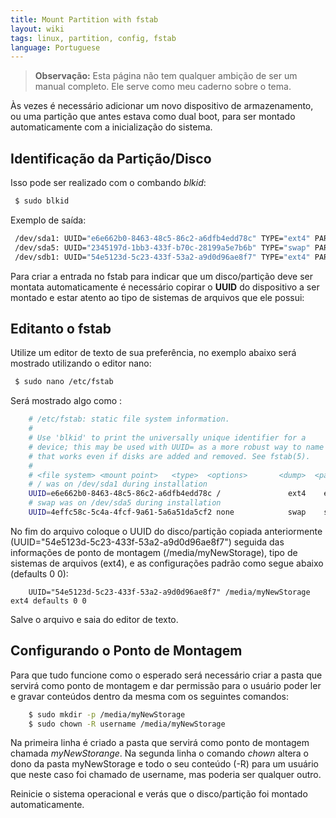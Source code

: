 ```yaml
---
title: Mount Partition with fstab
layout: wiki
tags: linux, partition, config, fstab
language: Portuguese
---
```


> **Observação:** Esta página não tem qualquer ambição de ser um manual completo. Ele serve como meu caderno sobre o tema.

Às vezes é necessário adicionar um novo dispositivo de armazenamento, ou uma partição que antes estava como dual boot, para ser montado automaticamente com a inicialização do sistema.

## Identificação da Partição/Disco ##

Isso pode ser realizado com o combando *blkid*:

```bash
 $ sudo blkid
```

Exemplo de saída:

```bash
 /dev/sda1: UUID="e6e662b0-8463-48c5-86c2-a6dfb4edd78c" TYPE="ext4" PARTUUID="e0f7a401-01"
 /dev/sda5: UUID="2345197d-1bb3-433f-b70c-28199a5e7b6b" TYPE="swap" PARTUUID="e0f7a401-05"
 /dev/sdb1: UUID="54e5123d-5c23-433f-53a2-a9d0d96ae8f7" TYPE="ext4" PARTUUID="e0f7a401-05"
```

Para criar a entrada no fstab para indicar que um disco/partição deve ser montata automaticamente é necessário copirar o **UUID** do dispositivo a ser montado e estar atento ao tipo de sistemas de arquivos que ele possui:

## Editanto o fstab ##

Utilize um editor de texto de sua preferência, no exemplo abaixo será mostrado utilizando o editor nano:

```bash
 $ sudo nano /etc/fstab
```

Será mostrado algo como :

```bash
	# /etc/fstab: static file system information.
	#
	# Use 'blkid' to print the universally unique identifier for a
	# device; this may be used with UUID= as a more robust way to name devices
	# that works even if disks are added and removed. See fstab(5).
	#
	# <file system> <mount point>   <type>  <options>       <dump>  <pass>
	# / was on /dev/sda1 during installation
	UUID=e6e662b0-8463-48c5-86c2-a6dfb4edd78c /               ext4    errors=remount-ro 0       1
	# swap was on /dev/sda5 during installation
	UUID=4effc58c-5c4a-4fcf-9a61-5a6a51da5cf2 none            swap    sw              0       0
```

No fim do arquivo coloque o UUID do disco/partição copiada anteriormente (UUID="54e5123d-5c23-433f-53a2-a9d0d96ae8f7")  seguida das informações de ponto de montagem (/media/myNewStorage), tipo de sistemas de arquivos (ext4), e as configurações padrão como segue abaixo (defaults 0 0):

```
	UUID="54e5123d-5c23-433f-53a2-a9d0d96ae8f7" /media/myNewStorage ext4 defaults 0 0
```
Salve o arquivo e saia do editor de texto.

## Configurando o Ponto de Montagem ##

Para que tudo funcione como o esperado será necessário criar a pasta que servirá como ponto de montagem e dar permissão para o usuário poder ler e gravar conteúdos dentro da mesma com os seguintes comandos:

```bash
	$ sudo mkdir -p /media/myNewStorage
	$ sudo chown -R username /media/myNewStorage
```
Na primeira linha é criado a pasta que servirá como ponto de montagem chamada *myNewStorange*. Na segunda linha o comando *chown* altera o dono da pasta myNewStorage e todo o seu conteúdo (-R) para um usuário que neste caso foi chamado de username, mas poderia ser qualquer outro.

Reinicie o sistema operacional e verás que o disco/partição foi montado automaticamente.
